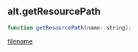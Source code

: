 ## alt.getResourcePath

```js
function getResourcePath(name: string);
```

[filename](method_getResourcePath_m.md ':include')